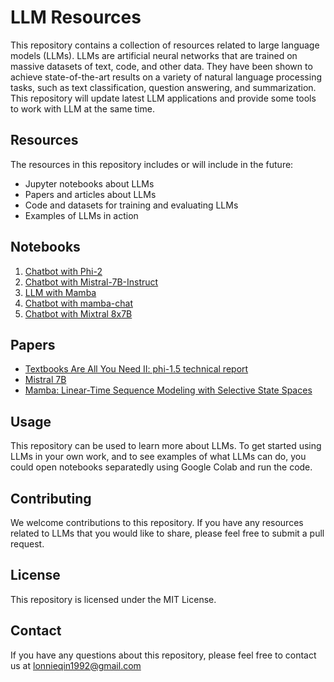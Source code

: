 # LLM Resources
This repository contains a collection of resources related to large language models (LLMs). LLMs are artificial neural networks that are trained on massive datasets of text, code, and other data. They have been shown to achieve state-of-the-art results on a variety of natural language processing tasks, such as text classification, question answering, and summarization. This repository will update latest LLM applications and provide some tools to work with LLM at the same time.

## Resources

The resources in this repository includes or will include in the future:
* Jupyter notebooks about LLMs
* Papers and articles about LLMs
* Code and datasets for training and evaluating LLMs
* Examples of LLMs in action

## Notebooks 
1. [Chatbot with Phi-2](chatbot_with_phi2.ipynb)
2. [Chatbot with Mistral-7B-Instruct](Chatbot_with_mistral_7b_instruct.ipynb)
3. [LLM with Mamba](LLM_with_Mamba.ipynb)
4. [Chatbot with mamba-chat](https://github.com/LoniQin/LLM-resources/blob/main/Chatbot_with_mamba_chat.ipynb)
5. [Chatbot with Mixtral 8x7B](chatbot-with-mixtral-8x7b.ipynb)

## Papers
* [Textbooks Are All You Need II: phi-1.5 technical report](https://arxiv.org/abs/2309.05463)
* [Mistral 7B](https://arxiv.org/pdf/2310.06825v1.pdf)
* [Mamba: Linear-Time Sequence Modeling with Selective State Spaces](https://arxiv.org/abs/2312.00752)
## Usage

This repository can be used to learn more about LLMs. To get started using LLMs in your own work, and to see examples of what LLMs can do, you could open notebooks separatedly using Google Colab and run the code.

## Contributing

We welcome contributions to this repository. If you have any resources related to LLMs that you would like to share, please feel free to submit a pull request.

## License

This repository is licensed under the MIT License.

## Contact

If you have any questions about this repository, please feel free to contact us at lonnieqin1992@gmail.com
